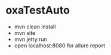 # oxaTestAuto
- mvn clean install
- mvn site
- mvn jetty:run
- open localhost:8080 for allure report
